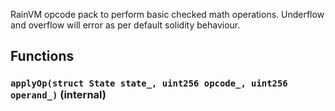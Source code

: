 RainVM opcode pack to perform basic checked math operations.
Underflow and overflow will error as per default solidity behaviour.





## Functions
### `applyOp(struct State state_, uint256 opcode_, uint256 operand_)` (internal)





